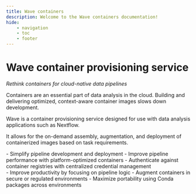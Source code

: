 ```yaml
---
title: Wave containers
description: Welcome to the Wave containers documentation!
hide:
    - navigation
    - toc
    - footer
---
```


# Wave container provisioning service

_Rethink containers for cloud-native data pipelines_

Containers are an essential part of data analysis in the cloud. Building and delivering optimized, context-aware
container images slows down development.

Wave is a container provisioning service designed for use with data analysis applications such as Nextflow.

It allows for the on-demand assembly, augmentation, and deployment of containerized images based on task requirements.

<div markdown class="flex justify-center">
<div markdown>
- Simplify pipeline development and deployment
- Improve pipeline performance with platform-optimized containers
- Authenticate against container registries with centralized credential management
</div>
<div markdown>
- Improve productivity by focusing on pipeline logic
- Augment containers in secure or regulated environments
- Maximize portability using Conda packages across environments
</div>
</div>

